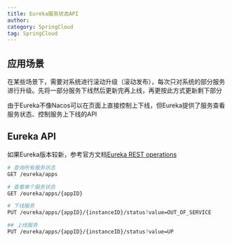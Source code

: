 ```yaml
---
title: Eureka服务状态API
author:
category: SpringCloud
tag: SpringCloud
---
```


## 应用场景

在某些场景下，需要对系统进行滚动升级（滚动发布），每次只对系统的部分服务进行升级。先将一部分服务下线然后更新完再上线，再更按此方式更新剩下部分

由于Eureka不像Nacos可以在页面上直接控制上下线，但Eureka提供了服务查看服务状态、控制服务上下线的API

## Eureka API

如果Eureka版本较新，参考官方文档[Eureka REST operations](https://github.com/Netflix/eureka/wiki/Eureka-REST-operations)

```bash
# 查询所有服务状态
GET /eureka/apps

# 查看单个服务状态
GET /eureka/apps/{appID}

# 下线服务
PUT /eureka/apps/{appID}/{instanceID}/status?value=OUT_OF_SERVICE

## 上线服务
PUT /eureka/apps/{appID}/{instanceID}/status?value=UP
```

